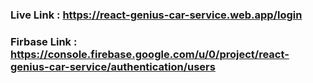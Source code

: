 ### Live Link : https://react-genius-car-service.web.app/login
### Firbase Link : https://console.firebase.google.com/u/0/project/react-genius-car-service/authentication/users
